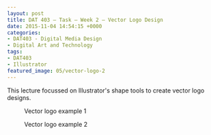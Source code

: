 ```yaml
---
layout: post
title: DAT 403 – Task – Week 2 – Vector Logo Design
date: 2015-11-04 14:54:15 +0000
categories:
- DAT403 - Digital Media Design
- Digital Art and Technology
tags:
- DAT403
- Illustrator
featured_image: 05/vector-logo-2
---
```

This lecture focussed on Illustrator's shape tools to create vector logo designs.

<div class="gallery">

<figure><a href="https://res.cloudinary.com/circleseven/image/upload/q_auto,f_auto/05/vector-logo-1"><img src="https://res.cloudinary.com/circleseven/image/upload/c_limit,w_800,h_800,q_auto,f_auto/05/vector-logo-1" srcset="https://res.cloudinary.com/circleseven/image/upload/c_limit,w_400,q_auto,f_auto/05/vector-logo-1 400w, https://res.cloudinary.com/circleseven/image/upload/c_limit,w_800,q_auto,f_auto/05/vector-logo-1 800w, https://res.cloudinary.com/circleseven/image/upload/c_limit,w_1200,q_auto,f_auto/05/vector-logo-1 1200w" sizes="(max-width: 768px) 100vw, 800px" alt="" loading="lazy"></a><figcaption>Vector logo example 1</figcaption></figure>
<figure><a href="https://res.cloudinary.com/circleseven/image/upload/q_auto,f_auto/05/vector-logo-2"><img src="https://res.cloudinary.com/circleseven/image/upload/c_limit,w_800,h_800,q_auto,f_auto/05/vector-logo-2" srcset="https://res.cloudinary.com/circleseven/image/upload/c_limit,w_400,q_auto,f_auto/05/vector-logo-2 400w, https://res.cloudinary.com/circleseven/image/upload/c_limit,w_800,q_auto,f_auto/05/vector-logo-2 800w, https://res.cloudinary.com/circleseven/image/upload/c_limit,w_1200,q_auto,f_auto/05/vector-logo-2 1200w" sizes="(max-width: 768px) 100vw, 800px" alt="" loading="lazy"></a><figcaption>Vector logo example 2</figcaption></figure>

</div>
